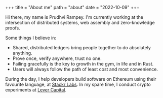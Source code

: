 +++
title = "About me"
path = "about"
date = "2022-10-09"
+++


Hi there, my name is Prudhvi Rampey.
I'm currently working at the intersection of distributed systems, web assembly and zero-knowledge proofs.

Some things I believe in:
- Shared, distributed ledgers bring people together to do absolutely anything.
- Prove once, verify anywhere, trust no one.
- Failing gracefully is the key to growth in the gym, in life and in Rust.
- Users will always follow the path of least cost and most convenience.

During the day, I help developers build software on Ethereum using their favourite language, at [Stackr Labs](https://stf.xyz). In my spare time, I conduct crypto experiments at [Lever Capital](https://github.com/LeverCapital/anon-my-rpc). 
